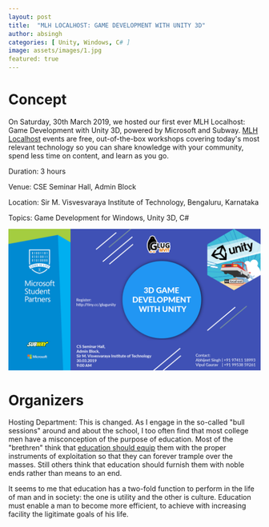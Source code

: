 ```yaml
---
layout: post
title:  "MLH LOCALHOST: GAME DEVELOPMENT WITH UNITY 3D"
author: absingh
categories: [ Unity, Windows, C# ]
image: assets/images/1.jpg
featured: true
---
```

# Concept
On Saturday, 30th March 2019, we hosted our first ever MLH Localhost: Game Development with Unity 3D, powered by Microsoft and Subway. [MLH Localhost](https://localhost.mlh.io/) events are free, out-of-the-box workshops covering today's most relevant technology so you can share knowledge with your community, spend less time on content, and learn as you go.

Duration: 3 hours

Venue: CSE Seminar Hall, Admin Block

Location: Sir M. Visvesvaraya Institute of Technology, Bengaluru, Karnataka

Topics: Game Development for Windows, Unity 3D, C#

![](assets/images/unity3d/poster.jpg)

# Organizers

Hosting Department: This is changed. As I engage in the so-called "bull sessions" around and about the school, I too often find that most college men have a misconception of the purpose of education. Most of the "brethren" think that <a href="#">education should equip</a> them with the proper instruments of exploitation so that they can forever trample over the masses. Still others think that education should furnish them with noble ends rather than means to an end.

It seems to me that education has a two-fold function to perform in the life of man and in society: the one is utility and the other is culture. Education must enable a man to become more efficient, to achieve with increasing facility the ligitimate goals of his life.
